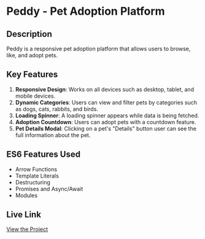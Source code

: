 # Peddy - Pet Adoption Platform

## Description

Peddy is a responsive pet adoption platform that allows users to browse, like, and adopt pets.

## Key Features

1. **Responsive Design**: Works on all devices such as desktop, tablet, and mobile devices.
2. **Dynamic Categories**: Users can view and filter pets by categories such as dogs, cats, rabbits, and birds.
3. **Loading Spinner**: A loading spinner appears while data is being fetched.
4. **Adoption Countdown**: Users can adopt pets with a countdown feature.
5. **Pet Details Modal**: Clicking on a pet's "Details" button user can see the full information about the pet.

## ES6 Features Used

- Arrow Functions
- Template Literals
- Destructuring
- Promises and Async/Await
- Modules

## Live Link

[View the Project](https://peddy-adoption-assignment-6.surge.sh/)
